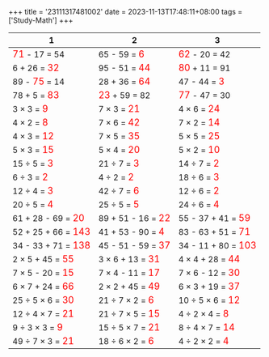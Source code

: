 +++ 
title = '23111317481002' 
date = 2023-11-13T17:48:11+08:00 
tags = ['Study-Math'] 
+++ 

1 | 2 | 3 
-- | -- | -- 
<font color=red size=4>71</font> - 17 = 54 | 65 - 59 = <font color=red size=4> 6</font> | <font color=red size=4>62</font> - 20 = 42 
 6 + 26 = <font color=red size=4>32</font> | 95 - 51 = <font color=red size=4>44</font> | <font color=red size=4>80</font> + 11 = 91 
89 - <font color=red size=4>75</font> = 14 | 28 + 36 = <font color=red size=4>64</font> | 47 - 44 = <font color=red size=4> 3</font> 
78 +  5 = <font color=red size=4>83</font> | <font color=red size=4>23</font> + 59 = 82 | <font color=red size=4>77</font> - 47 = 30 
 3 ×  3 = <font color=red size=4> 9</font> |  7 ×  3 = <font color=red size=4>21</font> |  4 ×  6 = <font color=red size=4>24</font> 
 4 ×  2 = <font color=red size=4> 8</font> |  7 ×  6 = <font color=red size=4>42</font> |  7 ×  2 = <font color=red size=4>14</font> 
 4 ×  3 = <font color=red size=4>12</font> |  7 ×  5 = <font color=red size=4>35</font> |  5 ×  5 = <font color=red size=4>25</font> 
 5 ×  3 = <font color=red size=4>15</font> |  5 ×  4 = <font color=red size=4>20</font> |  5 ×  2 = <font color=red size=4>10</font> 
15 ÷  5 = <font color=red size=4> 3</font> | 21 ÷  7 = <font color=red size=4> 3</font> | 14 ÷  7 = <font color=red size=4> 2</font> 
 6 ÷  3 = <font color=red size=4> 2</font> |  4 ÷  2 = <font color=red size=4> 2</font> | 18 ÷  6 = <font color=red size=4> 3</font> 
12 ÷  4 = <font color=red size=4> 3</font> | 42 ÷  7 = <font color=red size=4> 6</font> | 12 ÷  6 = <font color=red size=4> 2</font> 
20 ÷  5 = <font color=red size=4> 4</font> | 25 ÷  5 = <font color=red size=4> 5</font> | 24 ÷  6 = <font color=red size=4> 4</font> 
61 + 28 - 69 = <font color=red size=4>20</font> | 89 + 51 - 16 = <font color=red size=4>22</font> | 55 - 37 + 41 = <font color=red size=4>59</font> 
52 + 25 + 66 = <font color=red size=4>143</font> | 41 + 53 - 90 = <font color=red size=4> 4</font> | 83 - 63 + 51 = <font color=red size=4>71</font> 
34 - 33 + 71 = <font color=red size=4>138</font> | 45 - 51 - 59 = <font color=red size=4>37</font> | 34 - 11 + 80 = <font color=red size=4>103</font> 
 2 ×  5 + 45 = <font color=red size=4>55</font> |  3 ×  6 + 13 = <font color=red size=4>31</font> |  4 ×  4 + 28 = <font color=red size=4>44</font> 
 7 ×  5 - 20 = <font color=red size=4>15</font> |  7 ×  4 - 11 = <font color=red size=4>17</font> |  7 ×  6 - 12 = <font color=red size=4>30</font> 
 6 ×  7 + 24 = <font color=red size=4>66</font> |  2 ×  2 + 45 = <font color=red size=4>49</font> |  6 ×  3 + 19 = <font color=red size=4>37</font> 
25 ÷  5 ×  6 = <font color=red size=4>30</font> | 21 ÷  7 ×  2 = <font color=red size=4> 6</font> | 10 ÷  5 ×  6 = <font color=red size=4>12</font> 
12 ÷  4 ×  7 = <font color=red size=4>21</font> | 21 ÷  7 ×  5 = <font color=red size=4>15</font> |  4 ÷  2 ×  4 = <font color=red size=4> 8</font> 
 9 ÷  3 ×  3 = <font color=red size=4> 9</font> | 15 ÷  5 ×  7 = <font color=red size=4>21</font> |  8 ÷  4 ×  7 = <font color=red size=4>14</font> 
49 ÷  7 ×  3 = <font color=red size=4>21</font> | 18 ÷  6 ×  2 = <font color=red size=4> 6</font> |  4 ÷  2 ×  2 = <font color=red size=4> 4</font> 

